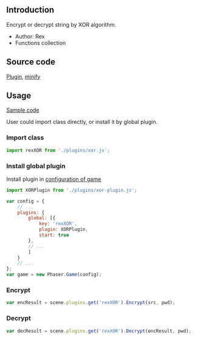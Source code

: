 ## Introduction

Encrypt or decrypt string by XOR algorithm.

- Author: Rex
- Functions collection

## Source code

[Plugin](https://github.com/rexrainbow/phaser3-rex-notes/blob/master/plugins/xor-plugin.js), [minify](https://github.com/rexrainbow/phaser3-rex-notes/blob/master/plugins/dist/rexxorplugin.min.js)

## Usage

[Sample code](https://github.com/rexrainbow/phaser3-rex-notes/tree/master/examples/xor)

User could import class directly, or install it by global plugin.

### Import class

```javascript
import rexXOR from './plugins/xor.js';
```

### Install global plugin

Install plugin in [configuration of game](game.md#configuration)

```javascript
import XORPlugin from './plugins/xor-plugin.js';

var config = {
    // ...
    plugins: {
        global: [{
            key: 'rexXOR',
            plugin: XORPlugin,
            start: true
        },
        // ...
        ]
    }
    // ...
};
var game = new Phaser.Game(config);
```

### Encrypt

```javascript
var encResult = scene.plugins.get('rexXOR').Encrypt(src, pwd);
```

### Decrypt

```javascript
var decResult = scene.plugins.get('rexXOR').Decrypt(encResult, pwd);
```
